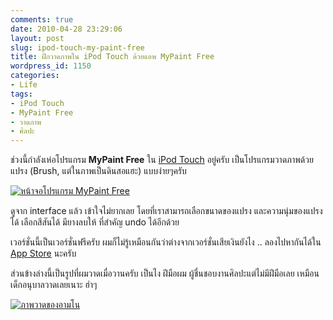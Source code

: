 ```yaml
---
comments: true
date: 2010-04-28 23:29:06
layout: post
slug: ipod-touch-my-paint-free
title: ฝึกวาดภาพใน iPod Touch ด้วยแอพ MyPaint Free
wordpress_id: 1150
categories:
- Life
tags:
- iPod Touch
- MyPaint Free
- วาดภาพ
- ศิลปะ
---
```


ช่วงนี้กำลังเห่อโปรแกรม **MyPaint Free** ใน [iPod Touch](http://www.armno.in.th/content/ipod-touch) อยู่ครับ เป็นโปรแกรมวาดภาพด้วยแปรง (Brush, แต่ในภาพเป็นดินสอแฮะ) แบบง่ายๆครับ



[![หน้าจอโปรแกรม MyPaint Free](http://www.armno.in.th/wp-content/uploads/2010/04/IMG_0004_thumb.png)](http://www.armno.in.th/wp-content/uploads/2010/04/IMG_0004.png)



ดูจาก interface แล้ว เข้าใจไม่ยากเลย โดยที่เราสามารถเลือกขนาดของแปรง และความนุ่มของแปรงได้ เลือกสีสันได้ มียางลบให้ ที่สำคัญ undo ได้อีกด้วย



เวอร์ชั่นนี้เป็นเวอร์ชั่นฟรีครับ ผมก็ไม่รู้เหมือนกันว่าต่างจากเวอร์ชั่นเสียเงินยังไง .. ลองไปหากันได้ใน [App Store](http://www.apple.com/iphone/apps-for-iphone/) นะครับ



ส่วนข้างล่างนี้เป็นรูปที่ผมวาดเมื่อวานครับ เป็นไง ฝีมือผม ผู้ชื่นชอบงานศิลปะแต่ไม่มีฝีมือเลย เหมือนเด็กอนุบาลวาดเลยเนาะ ฮ่าๆ



[![ภาพวาดของอามโน](http://www.armno.in.th/wp-content/uploads/2010/04/IMG_0003_thumb.jpg)](http://www.armno.in.th/wp-content/uploads/2010/04/IMG_0003.jpg)
